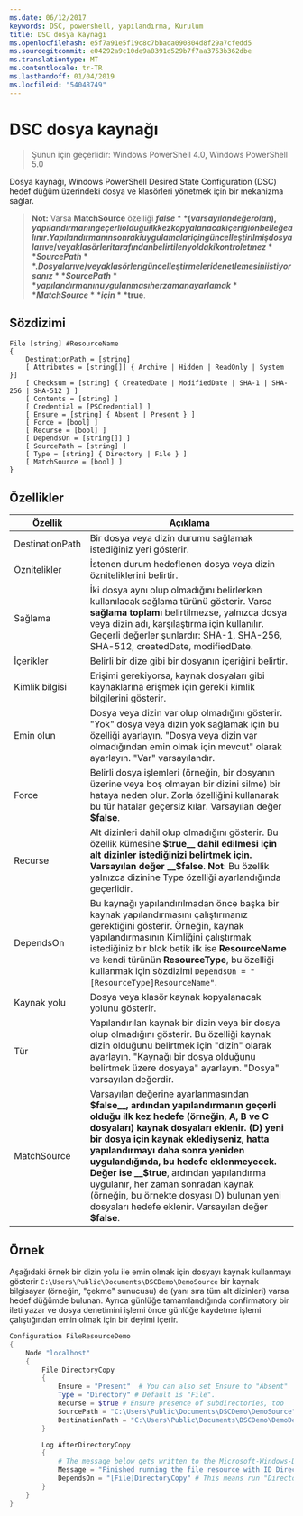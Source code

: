 ```yaml
---
ms.date: 06/12/2017
keywords: DSC, powershell, yapılandırma, Kurulum
title: DSC dosya kaynağı
ms.openlocfilehash: e5f7a91e5f19c8c7bbada090804d8f29a7cfedd5
ms.sourcegitcommit: e04292a9c10de9a8391d529b7f7aa3753b362dbe
ms.translationtype: MT
ms.contentlocale: tr-TR
ms.lasthandoff: 01/04/2019
ms.locfileid: "54048749"
---
```

# <a name="dsc-file-resource"></a>DSC dosya kaynağı

> Şunun için geçerlidir: Windows PowerShell 4.0, Windows PowerShell 5.0

Dosya kaynağı, Windows PowerShell Desired State Configuration (DSC) hedef düğüm üzerindeki dosya ve klasörleri yönetmek için bir mekanizma sağlar.

>**Not:** Varsa **MatchSource** özelliği **$false** (varsayılan değer olan), yapılandırmanın geçerli olduğu ilk kez kopyalanacak içeriği önbelleğe alınır.
>Yapılandırmanın sonraki uygulamalar için güncelleştirilmiş dosyaları ve/veya klasörleri tarafından belirtilen yoldaki kontrol etmez **SourcePath**. Dosyaları ve/veya klasörleri güncelleştirmeleri denetlemesini istiyorsanız **SourcePath** yapılandırmanın uygulanması her zaman ayarlamak **MatchSource** için **$true**.

## <a name="syntax"></a>Sözdizimi
```
File [string] #ResourceName
{
    DestinationPath = [string]
    [ Attributes = [string[]] { Archive | Hidden | ReadOnly | System }]
    [ Checksum = [string] { CreatedDate | ModifiedDate | SHA-1 | SHA-256 | SHA-512 } ]
    [ Contents = [string] ]
    [ Credential = [PSCredential] ]
    [ Ensure = [string] { Absent | Present } ]
    [ Force = [bool] ]
    [ Recurse = [bool] ]
    [ DependsOn = [string[]] ]
    [ SourcePath = [string] ]
    [ Type = [string] { Directory | File } ]
    [ MatchSource = [bool] ]
}
```

## <a name="properties"></a>Özellikler

|  Özellik  |  Açıklama   |
|---|---|
| DestinationPath| Bir dosya veya dizin durumu sağlamak istediğiniz yeri gösterir.|
| Öznitelikler| İstenen durum hedeflenen dosya veya dizin özniteliklerini belirtir.|
| Sağlama| İki dosya aynı olup olmadığını belirlerken kullanılacak sağlama türünü gösterir. Varsa __sağlama toplamı__ belirtilmezse, yalnızca dosya veya dizin adı, karşılaştırma için kullanılır. Geçerli değerler şunlardır: SHA-1, SHA-256, SHA-512, createdDate, modifiedDate.|
| İçerikler| Belirli bir dize gibi bir dosyanın içeriğini belirtir.|
| Kimlik bilgisi| Erişimi gerekiyorsa, kaynak dosyaları gibi kaynaklarına erişmek için gerekli kimlik bilgilerini gösterir.|
| Emin olun| Dosya veya dizin var olup olmadığını gösterir. "Yok" dosya veya dizin yok sağlamak için bu özelliği ayarlayın. "Dosya veya dizin var olmadığından emin olmak için mevcut" olarak ayarlayın. "Var" varsayılandır.|
| Force| Belirli dosya işlemleri (örneğin, bir dosyanın üzerine veya boş olmayan bir dizini silme) bir hataya neden olur. Zorla özelliğini kullanarak bu tür hatalar geçersiz kılar. Varsayılan değer __$false__.|
| Recurse| Alt dizinleri dahil olup olmadığını gösterir. Bu özellik kümesine __$true__ dahil edilmesi için alt dizinler istediğinizi belirtmek için. Varsayılan değer __$false__. **Not**: Bu özellik yalnızca dizinine Type özelliği ayarlandığında geçerlidir.|
| DependsOn | Bu kaynağı yapılandırılmadan önce başka bir kaynak yapılandırmasını çalıştırmanız gerektiğini gösterir. Örneğin, kaynak yapılandırmasının Kimliğini çalıştırmak istediğiniz bir blok betik ilk ise __ResourceName__ ve kendi türünün __ResourceType__, bu özelliği kullanmak için sözdizimi `DependsOn = "[ResourceType]ResourceName"`.|
| Kaynak yolu| Dosya veya klasör kaynak kopyalanacak yolunu gösterir.|
| Tür| Yapılandırılan kaynak bir dizin veya bir dosya olup olmadığını gösterir. Bu özelliği kaynak dizin olduğunu belirtmek için "dizin" olarak ayarlayın. "Kaynağı bir dosya olduğunu belirtmek üzere dosyaya" ayarlayın. "Dosya" varsayılan değerdir.|
| MatchSource| Varsayılan değerine ayarlanmasından __$false__, ardından yapılandırmanın geçerli olduğu ilk kez hedefe (örneğin, A, B ve C dosyaları) kaynak dosyaları eklenir. (D) yeni bir dosya için kaynak eklediyseniz, hatta yapılandırmayı daha sonra yeniden uygulandığında, bu hedefe eklenmeyecek. Değer ise __$true__, ardından yapılandırma uygulanır, her zaman sonradan kaynak (örneğin, bu örnekte dosyası D) bulunan yeni dosyaları hedefe eklenir. Varsayılan değer **$false**.|

## <a name="example"></a>Örnek

Aşağıdaki örnek bir dizin yolu ile emin olmak için dosyayı kaynak kullanmayı gösterir `C:\Users\Public\Documents\DSCDemo\DemoSource` bir kaynak bilgisayar (örneğin, "çekme" sunucusu) de (yanı sıra tüm alt dizinleri) varsa hedef düğümde bulunan. Ayrıca günlüğe tamamlandığında confirmatory bir ileti yazar ve dosya denetimini işlemi önce günlüğe kaydetme işlemi çalıştığından emin olmak için bir deyimi içerir.

```powershell
Configuration FileResourceDemo
{
    Node "localhost"
    {
        File DirectoryCopy
        {
            Ensure = "Present"  # You can also set Ensure to "Absent"
            Type = "Directory" # Default is "File".
            Recurse = $true # Ensure presence of subdirectories, too
            SourcePath = "C:\Users\Public\Documents\DSCDemo\DemoSource"
            DestinationPath = "C:\Users\Public\Documents\DSCDemo\DemoDestination"
        }

        Log AfterDirectoryCopy
        {
            # The message below gets written to the Microsoft-Windows-Desired State Configuration/Analytic log
            Message = "Finished running the file resource with ID DirectoryCopy"
            DependsOn = "[File]DirectoryCopy" # This means run "DirectoryCopy" first.
        }
    }
}
```